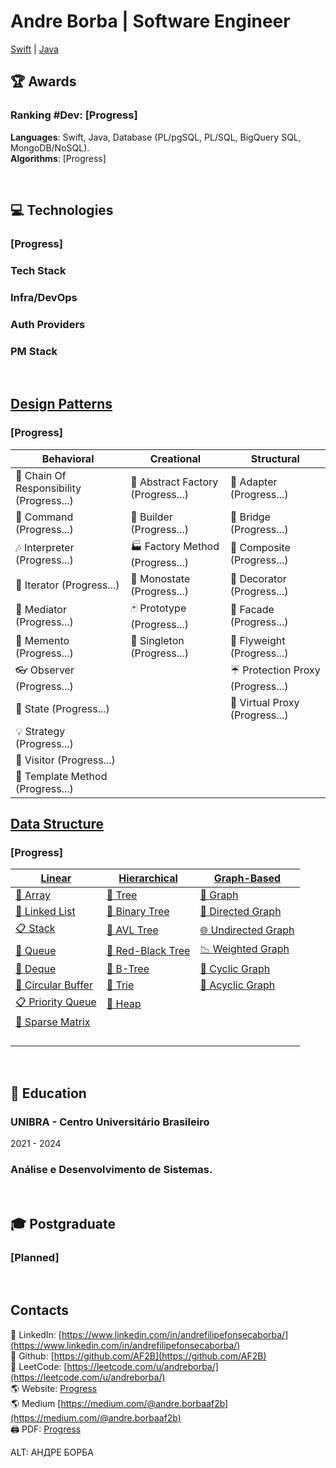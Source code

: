 # Andre Borba | Software Engineer
[Swift](https://roadmap.sh/ios) | [Java](https://roadmap.sh/java)
</br>


## 🏆 Awards
### Ranking #Dev: [Progress]

**Languages**: Swift, Java, Database (PL/pgSQL, PL/SQL, BigQuery SQL, MongoDB/NoSQL). </br>
**Algorithms**: [Progress]

</br>

<div style="page-break-after: always;"></div>

## 💻 Technologies
### [Progress]
### Tech Stack
### Infra/DevOps
### Auth Providers
### PM Stack

<div style="page-break-after: always;"></div>

</br>

## [Design Patterns]()
### [Progress]
| Behavioral                              | Creational                | Structural                |
| ---------------------------------------- | ---------------------------------------- | ---------------------------------------- |
| 🐝 Chain Of Responsibility (Progress...) | 🌰 Abstract Factory (Progress...) | 🔌 Adapter (Progress...) |
| 👫 Command (Progress...)                                 | 👷 Builder (Progress...)                   | 🌉 Bridge (Progress...)                     |
| 🎶 Interpreter (Progress...)                         | 🏭 Factory Method (Progress...)     | 🌿 Composite (Progress...)               |
| 🍫 Iterator (Progress...)                               | 🔂 Monostate (Progress...)               | 🍧 Decorator (Progress...)               |
| 💐 Mediator (Progress...)                               | 🃏 Prototype (Progress...)               | 🎁 Facade (Progress...)                     |
| 💾 Memento (Progress...)                                 | 💍 Singleton (Progress...)               | 🍃 Flyweight (Progress...)               |
| 👓 Observer (Progress...)                               |                                          | ☔ Protection Proxy (Progress...) |
| 🐉 State (Progress...)                                     |                                          | 🍬 Virtual Proxy (Progress...)       |
| 💡 Strategy (Progress...)                               |                                          |                                          |
| 🏃 Visitor (Progress...)                                 |                                          |                                          |
| 📝 Template Method (Progress...)                 |                                          |                                          |


## [Data Structure](https://github.com/AF2B/DataStructure)
### [Progress]
| [Linear](#)                              | [Hierarchical](https://github.com/AF2B/DataStructure/tree/main/Hierarchical)                | [Graph-Based](#)                |
| ---------------------------------------- | ---------------------------------------- | ---------------------------------------- |
| [📄 Array](#)                             | [🌲 Tree](#)                               | [🔗 Graph](#)                             |
| [📑 Linked List](#)                       | [🌳 Binary Tree](https://github.com/AF2B/DataStructure/blob/main/BinaryTree.swift)                        | [🔀 Directed Graph](#)                    |
| [📋 Stack](#)                             | [🌲 AVL Tree](#)                           | [🌐 Undirected Graph](#)                  |
| [📜 Queue](#)                             | [🌴 Red-Black Tree](#)                     | [📉 Weighted Graph](#)                    |
| [📄 Deque](#)                             | [🌿 B-Tree](#)                             | [🔄 Cyclic Graph](#)                      |
| [📑 Circular Buffer](#)                   | [🌲 Trie](#)                               | [🚦 Acyclic Graph](#)                     |
| [📋 Priority Queue](#)                    | [🌳 Heap](#)                               |                                          |
| [📜 Sparse Matrix](#)                     |                                          |                                          |
|                                          |                                          |                                          |
|                                          |                                          |                                          |
|                                          |                                          |                                          |
|                                          |                                          |                                          |


</br>

## 🏫 Education
### UNIBRA - Centro Universitário Brasileiro
2021 - 2024
### Análise e Desenvolvimento de Sistemas.

</br>


## 🎓 Postgraduate
### [Planned]

</br>

## Contacts
👋 LinkedIn: [https://www.linkedin.com/in/andrefilipefonsecaborba/](https://www.linkedin.com/in/andrefilipefonsecaborba/) </br>
👋 Github: [https://github.com/AF2B](https://github.com/AF2B) </br>
👋 LeetCode: [https://leetcode.com/u/andreborba/](https://leetcode.com/u/andreborba/) </br>
🌎 Website: [Progress]() </br>
🌎 Medium [https://medium.com/@andre.borbaaf2b](https://medium.com/@andre.borbaaf2b) </br>
🖨️ PDF: [Progress]() </br>

ALT: АНДРЕ БОРБА
